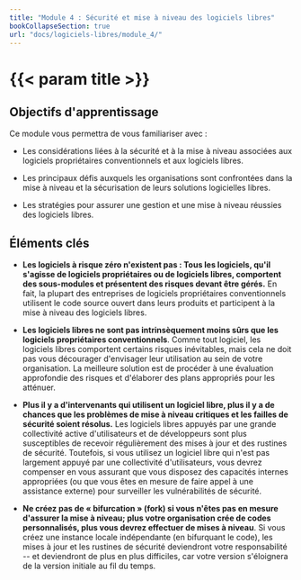 ```yaml
---
title: "Module 4 : Sécurité et mise à niveau des logiciels libres"
bookCollapseSection: true
url: "docs/logiciels-libres/module_4/"
---
```


# {{< param title >}}

## Objectifs d'apprentissage
Ce module vous permettra de vous familiariser avec :

- Les considérations liées à la sécurité et à la mise à niveau associées aux logiciels propriétaires conventionnels et aux logiciels libres.

- Les principaux défis auxquels les organisations sont confrontées dans la mise à niveau et la sécurisation de leurs solutions logicielles libres.

- Les stratégies pour assurer une gestion et une mise à niveau réussies des logiciels libres.

## Éléments clés

- **Les logiciels à risque zéro n'existent pas : Tous les logiciels, qu'il s'agisse de logiciels propriétaires ou de logiciels libres, comportent des sous-modules et présentent des risques devant être gérés.** En fait, la plupart des entreprises de logiciels propriétaires conventionnels utilisent le code source ouvert dans leurs produits et participent à la mise à niveau des logiciels libres.

- **Les logiciels libres ne sont pas intrinsèquement moins sûrs que les logiciels propriétaires conventionnels**. Comme tout logiciel, les logiciels libres comportent certains risques inévitables, mais cela ne doit pas vous décourager d'envisager leur utilisation au sein de votre organisation. La meilleure solution est de procéder à une évaluation approfondie des risques et d'élaborer des plans appropriés pour les atténuer.

- **Plus il y a d'intervenants qui utilisent un logiciel libre, plus il y a de chances que les problèmes de mise à niveau critiques et les failles de sécurité soient résolus.** Les logiciels libres appuyés par une grande collectivité active d'utilisateurs et de développeurs sont plus susceptibles de recevoir régulièrement des mises à jour et des rustines de sécurité. Toutefois, si vous utilisez un logiciel libre qui n'est pas largement appuyé par une collectivité d'utilisateurs, vous devrez compenser en vous assurant que vous disposez des capacités internes appropriées (ou que vous êtes en mesure de faire appel à une assistance externe) pour surveiller les vulnérabilités de sécurité.

- **Ne créez pas de « bifurcation » (fork) si vous n'êtes pas en mesure d'assurer la mise à niveau; plus votre organisation crée de codes personnalisés, plus vous devrez effectuer de mises à niveau**. Si vous créez une instance locale indépendante (en bifurquant le code), les mises à jour et les rustines de sécurité deviendront votre responsabilité -- et deviendront de plus en plus difficiles, car votre version s'éloignera de la version initiale au fil du temps.
